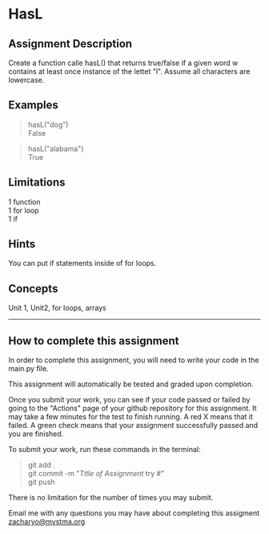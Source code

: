 # **HasL**  

## **Assignment Description**  
Create a function calle hasL() that returns true/false if a given word w contains at least once instance of the lettet "l". Assume all characters are lowercase.

## **Examples**  
>hasL("dog")  
False  

>hasL("alabama")  
True

## **Limitations**  
1 function  
1 for loop  
1 if  

## **Hints**  
You can put if statements inside of for loops.


## **Concepts**  
Unit 1, Unit2, for loops, arrays

---

## **How to complete this assignment**
In order to complete this assignment, you will need to write your code in the main.py file.

This assignment will automatically be tested and graded upon completion.

Once you submit your work, you can see if your code passed or failed by going to the "Actions" page of your github repository for this assignment. It may take a few minutes for the test to finish running. A red X means that it failed. A green check means that your assignment successfully passed and you are finished.

To submit your work, run these commands in the terminal: 
>git add .  
git commit -m "*Title of Assignment* try #"  
git push  

There is no limitation for the number of times you may submit.

Email me with any questions you may have about completing this assigment  
zacharyo@mystma.org
